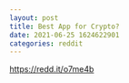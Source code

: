 ```yaml
--- 
layout: post 
title: Best App for Crypto? 
date: 2021-06-25 1624622901 
categories: reddit 
--- 
```

https://redd.it/o7me4b